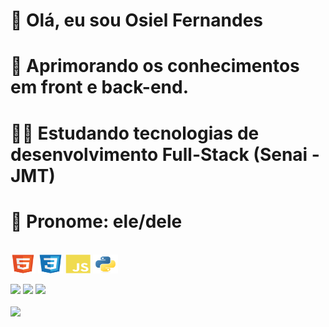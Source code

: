 # 👋 Olá, eu sou Osiel Fernandes
# 🤵 Aprimorando os conhecimentos em front e back-end.
# 👨‍🎓 Estudando tecnologias de desenvolvimento Full-Stack (Senai - JMT)
# 👨 Pronome: ele/dele

<div style="display: inline_block"><br>
  <img align="center" alt="Osiel-Fernandes-HTML" height="30" width="40" src="https://raw.githubusercontent.com/devicons/devicon/master/icons/html5/html5-original.svg">
  <img align="center" alt="Osiel-Fernandes-CSS" height="30" width="40" src="https://raw.githubusercontent.com/devicons/devicon/master/icons/css3/css3-original.svg">
  <img align="center" alt="Osiel-Fernandes-Js" height="30" width="40" src="https://raw.githubusercontent.com/devicons/devicon/master/icons/javascript/javascript-plain.svg">
  <img align="center" alt="Osiel-Fernandes-Python" height="30" width="40" src="https://raw.githubusercontent.com/devicons/devicon/master/icons/python/python-original.svg">
</div>
<br>
<div> 
 	<a href="https://discord.gg/mr.ozy." target="_blank"><img src="https://img.shields.io/badge/Discord-7289DA?style=for-the-badge&logo=discord&logoColor=white" target="_blank"></a> 
  <a href = "mailto:osiel.fernandes.83gmail.com"><img src="https://img.shields.io/badge/-Gmail-%23333?style=for-the-badge&logo=gmail&logoColor=white" target="_blank"></a>
  <a href="https://www.linkedin.com/in/osiel-fernandes-b22179177" target="_blank"><img src="https://img.shields.io/badge/-LinkedIn-%230077B5?style=for-the-badge&logo=linkedin&logoColor=white" target="_blank"></a>
  </div>
<br>

<picture>
  <source
    srcset="https://github-readme-stats.vercel.app/api?username=Osi-83&show_icons=true&theme=dark"
    media="(prefers-color-scheme: dark)"
  />
  <source
    srcset="https://github-readme-stats.vercel.app/api?username=Osi-83&show_icons=true"
    media="(prefers-color-scheme: light), (prefers-color-scheme: no-preference)"
  />
  <img src="https://github-readme-stats.vercel.app/api?username=Osi-83&show_icons=true" />
</picture>
